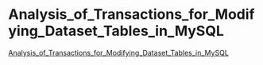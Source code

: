 # Analysis_of_Transactions_for_Modifying_Dataset_Tables_in_MySQL
[Analysis_of_Transactions_for_Modifying_Dataset_Tables_in_MySQL](https://aiwithcloud.com/2022/09/14/analysis_of_transactions_for_modifying_dataset_tables_in_mysql/)